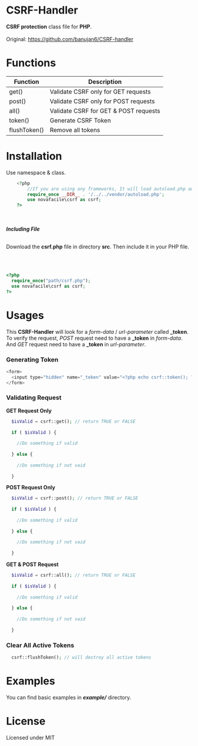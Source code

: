 # CSRF-Handler
<b>CSRF protection</b> class file for <b>PHP</b>.<br><br>
Original: https://github.com/banujan6/CSRF-handler


# Functions

| Function  | Description |
| ------------- | ------------- |
| get()  | Validate CSRF only for GET requests  |
| post()   | Validate CSRF only for POST requests   |
| all()   | Validate CSRF for GET & POST requests   |
| token()   | Generate CSRF Token   |
| flushToken()  | Remove all tokens |


# Installation

<p>Use namespace & class.</p>

```php
	<?php
		//If you are using any frameworks, It will load autoload.php automatically. So you don't need.
		require_once __DIR__ . '/../../vendor/autoload.php';
		use novafacile\csrf as csrf;
	?>
```

<br>
<br>
<i><b>Including File</b></i>
<br><br>
<p>Download the <b>csrf.php</b> file in directory <b>src</b>. Then include it in your PHP file.</p>
<br><br>

```php
<?php 
  require_once("path/csrf.php");
  use novafacile\csrf as csrf;
?>
```

# Usages

<p>
 This <b>CSRF-Handler</b> will look for a <i>form-data</i> / <i>url-parameter</i> called <b>_token</b>. To verify the request, <i>POST</i> request need to have a <b>_token</b> in <i>form-data</i>. And <i>GET</i> request need to have a <b>_token</b> in <i>url-parameter</i>.  
</p>


### Generating Token

```php
<form>
  <input type="hidden" name="_token" value="<?php echo csrf::token(); ?>">
</form>
```

### Validating Request

<b>GET Request Only</b>

```php
  $isValid = csrf::get(); // return TRUE or FALSE
  
  if ( $isValid ) {
  
    //Do something if valid
  
  } else {
  
    //Do something if not vaid
  
  }
```

<b>POST Request Only</b>

```php
  $isValid = csrf::post(); // return TRUE or FALSE
  
  if ( $isValid ) {
  
    //Do something if valid
  
  } else {
  
    //Do something if not vaid
  
  }
```

<b>GET & POST Request</b>

```php
  $isValid = csrf::all(); // return TRUE or FALSE
  
  if ( $isValid ) {
  
    //Do something if valid
  
  } else {
  
    //Do something if not vaid
  
  }
```


### Clear All Active Tokens

```php
  csrf::flushToken(); // will destroy all active tokens
```


# Examples

<p>
  You can find basic examples in <b><i>example/</i></b> directory. 
  </p>
  
# License

Licensed under MIT

